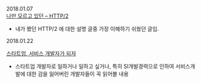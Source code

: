 2018.01.07  
[나만 모르고 있던 – HTTP/2](http://www.popit.kr/%EB%82%98%EB%A7%8C-%EB%AA%A8%EB%A5%B4%EA%B3%A0-%EC%9E%88%EB%8D%98-http2/)
- 내가 봤던 HTTP/2 에 대한 설명 글중 가장 이해하기 쉬웠던 글임.

2018.01.22  

[스타트업, 서비스 개발자가 되자](https://brunch.co.kr/@mobiinside/753)

- 스타트업 개발자로 일하거나 일하고 싶거나, 특히 SI개발경력으로 인하여 서비스개발에 대한 감을 잃어버린 개발자들이 꼭 읽어볼 내용